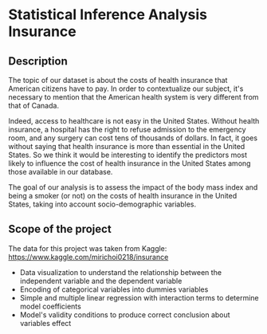 # Statistical Inference Analysis Insurance

## Description
The topic of our dataset is about the costs of health insurance that American citizens have to pay. In order to contextualize our subject, it's necessary to mention that the American health system is very different from that of Canada.

Indeed, access to healthcare is not easy in the United States. Without health insurance, a hospital has the right to refuse admission to the emergency room, and any surgery can cost tens of thousands of dollars. In fact, it goes without saying that health insurance is more than essential in the United States. So we think it would be interesting to identify the predictors most likely to influence the cost of health insurance in the United States among those available in our database.

The goal of our analysis is to assess the impact of the body mass index and being a smoker (or not) on the costs of health insurance in the United States, taking into account socio-demographic variables.
 
 ## Scope of the project
 The data for this project was taken from Kaggle: https://www.kaggle.com/mirichoi0218/insurance

* Data visualization to understand the relationship between the independent variable and the dependent variable
* Encoding of categorical variables into dummies variables
* Simple and multiple linear regression with interaction terms to determine model coefficients
* Model's validity conditions to produce correct conclusion about variables effect

